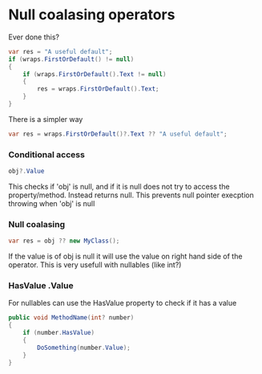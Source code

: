 # Null coalasing operators
Ever done this?
```cs
var res = "A useful default";
if (wraps.FirstOrDefault() != null)
{
    if (wraps.FirstOrDefault().Text != null)
    {
        res = wraps.FirstOrDefault().Text;
    }
}
```
There is a simpler way
```cs
var res = wraps.FirstOrDefault()?.Text ?? "A useful default";
```
### Conditional access
```cs
obj?.Value
```
This checks if 'obj' is null, and if it is null does not try to access the property/method. Instead returns null. This prevents null pointer execption throwing when 'obj' is null

### Null coalasing
```cs
var res = obj ?? new MyClass();
```
If the value is of obj is null it will use the value on right hand side of the operator. This is very usefull with nullables (like int?)

### HasValue .Value
For nullables can use the HasValue property to check if it has a value 
```cs
public void MethodName(int? number)
{
    if (number.HasValue)
    {
        DoSomething(number.Value);
    }
}
```
